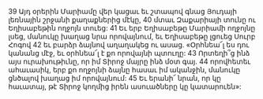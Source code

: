 39 Այդ օրերին Մարիամը վեր կացաւ եւ շտապով գնաց Յուդայի լեռնային շրջանի քաղաքներից մէկը, 40 մտաւ Զաքարիայի տունը ու Եղիսաբեթին ողջոյն տուեց: 41 Եւ երբ Եղիսաբեթը Մարիամի ողջոյնը լսեց, մանուկը խաղաց նրա որովայնում, եւ Եղիսաբեթը լցուեց Սուրբ Հոգով 42 եւ բարձր ձայնով աղաղակեց ու ասաց. «Օրհնեա՜լ ես դու կանանց մէջ, եւ օրհնեա՜լ է քո որովայնի պտուղը: 43 Որտեղի՞ց ինձ այս ուրախութիւնը, որ իմ Տիրոջ մայրը ինձ մօտ գայ. 44 որովհետեւ ահաւասիկ, երբ քո ողջոյնի ձայնը հասաւ իմ ականջին, մանուկը ցնծալով խաղաց իմ որովայնում: 45 Եւ երանի՜ նրան, որ կը հաւատայ, թէ Տիրոջ կողմից իրեն ասուածները կը կատարուեն»:
